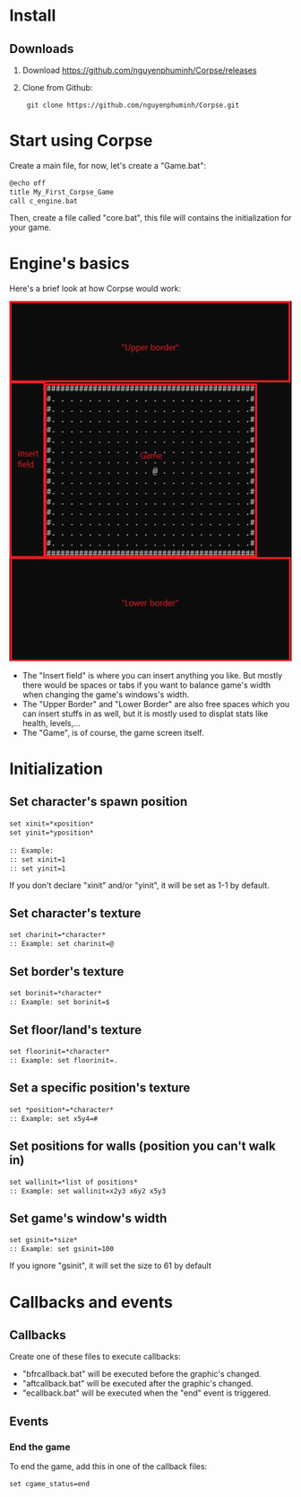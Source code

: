 # Install

## Downloads
1. Download <a href="here">https://github.com/nguyenphuminh/Corpse/releases</a>
2. Clone from Github:

        git clone https://github.com/nguyenphuminh/Corpse.git

# Start using Corpse
Create a main file, for now, let's create a "Game.bat":

    @echo off
    title My_First_Corpse_Game
    call c_engine.bat
    
Then, create a file called "core.bat", this file will contains the initialization for your game.

# Engine's basics
Here's a brief look at how Corpse would work:

<img src="assets/Overview.png"/>

* The "Insert field" is where you can insert anything you like. But mostly there would be spaces or tabs if you want to balance game's width when changing the game's windows's width.
* The "Upper Border" and "Lower Border" are also free spaces which you can insert stuffs in as well, but it is mostly used to displat stats like health, levels,...
* The "Game", is of course, the game screen itself.

# Initialization
## Set character's spawn position

    set xinit=*xposition*
    set yinit=*yposition*

    :: Example:
    :: set xinit=1
    :: set yinit=1

If you don't declare "xinit" and/or "yinit", it will be set as 1-1 by default.

## Set character's texture

    set charinit=*character*
    :: Example: set charinit=@

## Set border's texture

    set borinit=*character*
    :: Example: set borinit=$

## Set floor/land's texture

    set floorinit=*character*
    :: Example: set floorinit=.

## Set a specific position's texture

    set *position*=*character*
    :: Example: set x5y4=#

## Set positions for walls (position you can't walk in)

    set wallinit=*list of positions*
    :: Example: set wallinit=x2y3 x6y2 x5y3

## Set game's window's width

    set gsinit=*size*
    :: Example: set gsinit=100

If you ignore "gsinit", it will set the size to 61 by default

# Callbacks and events
## Callbacks
Create one of these files to execute callbacks:

* "bfrcallback.bat" will be executed before the graphic's changed.
* "aftcallback.bat" will be executed after the graphic's changed.
* "ecallback.bat" will be executed when the "end" event is triggered.

## Events
### End the game
To end the game, add this in one of the callback files:

    set cgame_status=end
